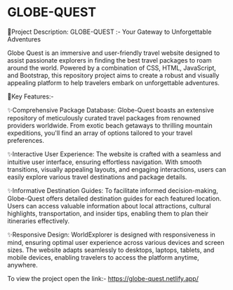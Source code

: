 # GLOBE-QUEST

📌Project Description: GLOBE-QUEST :- Your Gateway to Unforgettable Adventures

Globe Quest is an immersive and user-friendly travel website designed to assist passionate explorers in finding the best travel packages to roam around the world. Powered by a combination of CSS, HTML, JavaScript, and Bootstrap, this repository project aims to create a robust and visually appealing platform to help travelers embark on unforgettable adventures.

📌Key Features:-

✨Comprehensive Package Database: Globe-Quest boasts an extensive repository of meticulously curated travel packages from renowned providers worldwide. From exotic beach getaways to thrilling mountain expeditions, you'll find an array of options tailored to your travel preferences.

✨Interactive User Experience: The website is crafted with a seamless and intuitive user interface, ensuring effortless navigation. With smooth transitions, visually appealing layouts, and engaging interactions, users can easily explore various travel destinations and package details.

✨Informative Destination Guides: To facilitate informed decision-making, Globe-Quest offers detailed destination guides for each featured location. Users can access valuable information about local attractions, cultural highlights, transportation, and insider tips, enabling them to plan their itineraries effectively.

✨Responsive Design: WorldExplorer is designed with responsiveness in mind, ensuring optimal user experience across various devices and screen sizes. The website adapts seamlessly to desktops, laptops, tablets, and mobile devices, enabling travelers to access the platform anytime, anywhere.

To view the project open the link:- https://globe-quest.netlify.app/
